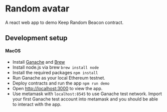 # Random avatar

A react web app to demo Keep Random Beacon contract.

## Development setup

#### MacOS

* Install [Ganache](http://truffleframework.com/ganache/) and [Brew](https://brew.sh/)
* Install node.js via brew `brew install node`
* Install the required packages `npm install`
* Run Ganache as your local Ethereum testnet.
* Deploy contracts and run the app `npm run demo`
* Open [http://localhost:3000](http://localhost:3000) to view the app.
* Use metamask with `localhost:8545` to use Ganache test network. Import your first Ganache test account into metamask and you should be able to interact with the app.
